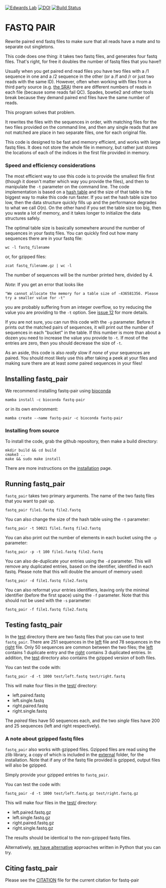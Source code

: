[![Edwards Lab](https://img.shields.io/badge/Bioinformatics-EdwardsLab-03A9F4)](https://edwards.sdsu.edu/research)
[![DOI](https://zenodo.org/badge/98881309.svg)](https://zenodo.org/badge/latestdoi/98881309)
[![Build Status](https://travis-ci.org/linsalrob/fastq-pair.svg?branch=master)](https://travis-ci.org/linsalrob/fastq-pair)

# FASTQ PAIR

Rewrite paired end fastq files to make sure that all reads have a mate and to separate out singletons.

This code does one thing: it takes two fastq files, and generates four fastq files. That's right, for free it doubles
the number of fastq files that you have!!

Usually when you get paired end read files you have two files with a /1 sequence in one and a /2 sequence in the other
(or a /f and /r or just two reads with the same ID).  However, often when working with files from a third party source
(e.g. [the SRA](http://edwards.sdsu.edu/research/sra/)) there are different numbers of reads in each file (because some
reads fail QC). Spades, bowtie2 and other tools break because they demand paired end files have the same number of reads.

This program solves that problem.

It rewrites the files with the sequences in order, with matching files for the two files provided on the command line,
and then any single reads that are not matched are place in two separate files, one for each original file.

This code is designed to be fast and memory efficient, and works with large fastq files. It does not store the whole
file in memory, but rather just stores the locations of each of the indices in the first file provided in memory.

### Speed and efficiency considerations

The most efficient way to use this code is to provide the smallest file first (though it doesn't matter which way you
provide the files), and then to manipulate the `-t` parameter on the command line. The code implementation is based
on a [hash table](https://en.wikipedia.org/wiki/Hash_table) and the size of that table is the biggest way to make this
code run faster. If you set the hash table size too low, then the data structure quickly fills up and the performance
degrades to what we call _O_(n). On the other hand if you  set the table size too big, then you waste a lot of memory,
and it takes longer to initialize the data structures safely.

The optimal table size is basically somewhere around the number of sequences in your fastq files. You can quickly find
out how many sequences there are in your fastq file:

```
wc -l fastq_filename
```
or, for gzipped files:
```
zcat fastq_filename.gz | wc -l
```

The number of sequences will be the number printed here, divided by 4.

_Note_: If you get an error that looks like 
```
"We cannot allocate the memory for a table size of -436581356. Please try a smaller value for -t"
```

you are probably suffering from an integer overflow, so try reducing the value you are providing to the `-t` option.
See [issue 12](https://github.com/linsalrob/fastq-pair/issues/12) for more details.

If you are not sure, you can run this code with the `-p` parameter. Before it prints out the matched pairs of sequences,
it will print out the number of sequences in each "bucket" in the table. If this number is more than about a dozen you
need to increase the value you provide to `-t`. If most of the entries are zero, then you should decrease the size of
`-t`.

As an aside, this code is also _really_ slow if _none_ of your sequences are paired. You should most likely use this
after taking a peek at your files and making sure there are at least _some_ paired sequences in your files!

## Installing fastq_pair

We recommend installing fastq-pair using [bioconda](https://bioconda.github.io/recipes/fastq-pair/README.html)

```
mamba install -c bioconda fastq-pair
```

or in its own environment:

```
mamba create --name fastq-pair -c bioconda fastq-pair
```

### Installing from source

To install the code, grab the github repository, then make a build directory:
```$xslt
mkdir build && cd build
cmake3 ..
make && sudo make install
```
There are more instructions on the [installation](INSTALLATION.md) page.

## Running fastq_pair

`fastq_pair` takes two primary arguments. The name of the two fastq files that you want to pair up.

```$xslt
fastq_pair file1.fastq file2.fastq
```

You can also change the size of the hash table using the `-t` parameter:

```$xslt
fastq_pair -t 50021 file1.fastq file2.fastq
```

You can also print out the number of elements in each bucket using the `-p` parameter:

```$xslt
fastq_pair -p -t 100 file1.fastq file2.fastq
```

You can also de-duplicate your entries using the `-d` parameter. This will remove any duplicated entries, based on the identifier, identified in each fastq. Please note that this will double the amount of memory used:

```$xslt
fastq_pair -d file1.fastq file2.fastq
```

You can also reformat your entries identifiers, leaving only the minimal identifier (before the first space) using the `-f` parameter. Note that this should not be used with the `-s` parameter:

```$xslt
fastq_pair -f file1.fastq file2.fastq
```

## Testing fastq_pair

In the [test](test/) directory there are two fastq files that you can use to test `fastq_pair`. There are 251 sequences
in the [left](test/left.fastq) file and 78 sequences in the [right](test/right.fastq) file. Only 50 sequences are common
between the two files; the [left](test/left.fastq) contains 1 duplicate entry and the [right](test/right.fastq) contains 
3 duplicated entries. In addition, the [test](test/) directory also contains the gzipped version of both files.

You can test the code with:

```$xslt
fastq_pair -d -t 1000 test/left.fastq test/right.fastq
```

This will make four files in the [test/](test) directory:
- left.paired.fastq
- left.single.fastq
- right.paired.fastq
- right.single.fastq

The _paired_ files have 50 sequences each, and the two _single_ files have 200 and 25 sequences (left and right respectively).

### A note about gzipped fastq files

`fastq_pair` also works with gzipped files. Gzipped files are read using the zlib library, a copy of which is included in the [external](external) folder, for the installation. Note that if any of the fastq file provided is gzipped, output files will also be gzipped.

Simply provide your gzipped entries to `fastq_pair`.

You can test the code with:

```$xslt
fastq_pair -d -t 1000 test/left.fastq.gz test/right.fastq.gz
```

This will make four files in the [test/](test) directory:
- left.paired.fastq.gz
- left.single.fastq.gz
- right.paired.fastq.gz
- right.single.fastq.gz

The results should be identical to the non-gzipped fastq files.

Alternatively, [we have alternative](https://edwards.sdsu.edu/research/sorting-and-paring-fastq-files/) approaches
written in Python that you can try.

## Citing fastq_pair

Please see the [CITATION](CITATION.md) file for the current citation for fastq-pair
